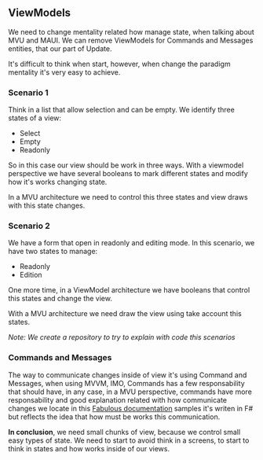 
## **ViewModels**

We need to change mentality related how manage state, when talking about MVU and MAUI. We can remove
ViewModels for Commands and Messages entities, that our part of Update.

It's difficult to think when start, however, when change the paradigm mentality it's very easy to achieve.

### **Scenario 1**

Think in a list that allow selection and can be empty. We identify three states of a view:
- Select
- Empty
- Readonly

So in this case our view should be work in three ways. With a viewmodel perspective we have several booleans to mark different states and modify how it's works changing state.

In a MVU architecture we need to control this three states and view draws with this state changes.


### **Scenario 2**

We have a form that open in readonly and editing mode. In this scenario, we have two states to manage:

- Readonly
- Edition

One more time, in a ViewModel architecture we have booleans that control this states and change the view.

With a MVU architecture we need draw the view using take account this states.

*Note: We create a repository to try to explain with code this scenarios*

### **Commands and Messages**

The way to communicate changes inside of view it's using Command and Messages, when using MVVM, IMO, Commands has a few responsability that should have, in any case, in a MVU perspective, commands have more responsability and good explanation related with how communicate changes we locate in this [Fabulous documentation](https://fsprojects.github.io/Fabulous/Fabulous.XamarinForms/update.html) samples it's writen in F# but reflects the idea that how must be works this communication.

**In conclusion**, we need small chunks of view, because we control small easy types of state. We need to start to avoid think in a screens, to start to think in states and how works inside of our views.